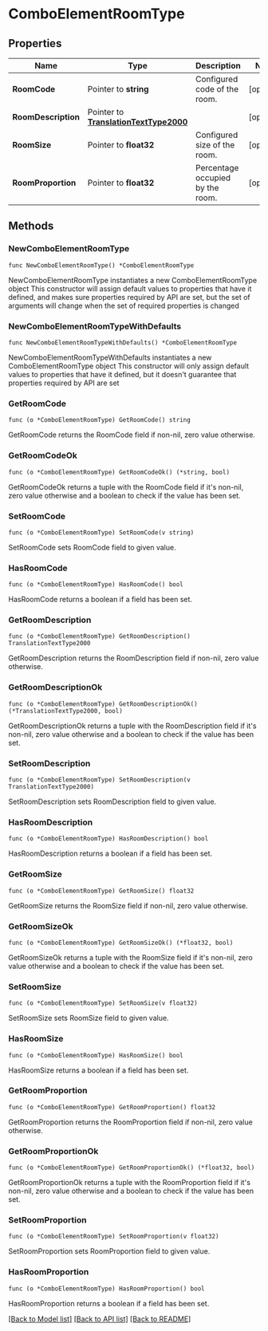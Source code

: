 # ComboElementRoomType

## Properties

Name | Type | Description | Notes
------------ | ------------- | ------------- | -------------
**RoomCode** | Pointer to **string** | Configured code of the room. | [optional] 
**RoomDescription** | Pointer to [**TranslationTextType2000**](TranslationTextType2000.md) |  | [optional] 
**RoomSize** | Pointer to **float32** | Configured size of the room. | [optional] 
**RoomProportion** | Pointer to **float32** | Percentage occupied by the room. | [optional] 

## Methods

### NewComboElementRoomType

`func NewComboElementRoomType() *ComboElementRoomType`

NewComboElementRoomType instantiates a new ComboElementRoomType object
This constructor will assign default values to properties that have it defined,
and makes sure properties required by API are set, but the set of arguments
will change when the set of required properties is changed

### NewComboElementRoomTypeWithDefaults

`func NewComboElementRoomTypeWithDefaults() *ComboElementRoomType`

NewComboElementRoomTypeWithDefaults instantiates a new ComboElementRoomType object
This constructor will only assign default values to properties that have it defined,
but it doesn't guarantee that properties required by API are set

### GetRoomCode

`func (o *ComboElementRoomType) GetRoomCode() string`

GetRoomCode returns the RoomCode field if non-nil, zero value otherwise.

### GetRoomCodeOk

`func (o *ComboElementRoomType) GetRoomCodeOk() (*string, bool)`

GetRoomCodeOk returns a tuple with the RoomCode field if it's non-nil, zero value otherwise
and a boolean to check if the value has been set.

### SetRoomCode

`func (o *ComboElementRoomType) SetRoomCode(v string)`

SetRoomCode sets RoomCode field to given value.

### HasRoomCode

`func (o *ComboElementRoomType) HasRoomCode() bool`

HasRoomCode returns a boolean if a field has been set.

### GetRoomDescription

`func (o *ComboElementRoomType) GetRoomDescription() TranslationTextType2000`

GetRoomDescription returns the RoomDescription field if non-nil, zero value otherwise.

### GetRoomDescriptionOk

`func (o *ComboElementRoomType) GetRoomDescriptionOk() (*TranslationTextType2000, bool)`

GetRoomDescriptionOk returns a tuple with the RoomDescription field if it's non-nil, zero value otherwise
and a boolean to check if the value has been set.

### SetRoomDescription

`func (o *ComboElementRoomType) SetRoomDescription(v TranslationTextType2000)`

SetRoomDescription sets RoomDescription field to given value.

### HasRoomDescription

`func (o *ComboElementRoomType) HasRoomDescription() bool`

HasRoomDescription returns a boolean if a field has been set.

### GetRoomSize

`func (o *ComboElementRoomType) GetRoomSize() float32`

GetRoomSize returns the RoomSize field if non-nil, zero value otherwise.

### GetRoomSizeOk

`func (o *ComboElementRoomType) GetRoomSizeOk() (*float32, bool)`

GetRoomSizeOk returns a tuple with the RoomSize field if it's non-nil, zero value otherwise
and a boolean to check if the value has been set.

### SetRoomSize

`func (o *ComboElementRoomType) SetRoomSize(v float32)`

SetRoomSize sets RoomSize field to given value.

### HasRoomSize

`func (o *ComboElementRoomType) HasRoomSize() bool`

HasRoomSize returns a boolean if a field has been set.

### GetRoomProportion

`func (o *ComboElementRoomType) GetRoomProportion() float32`

GetRoomProportion returns the RoomProportion field if non-nil, zero value otherwise.

### GetRoomProportionOk

`func (o *ComboElementRoomType) GetRoomProportionOk() (*float32, bool)`

GetRoomProportionOk returns a tuple with the RoomProportion field if it's non-nil, zero value otherwise
and a boolean to check if the value has been set.

### SetRoomProportion

`func (o *ComboElementRoomType) SetRoomProportion(v float32)`

SetRoomProportion sets RoomProportion field to given value.

### HasRoomProportion

`func (o *ComboElementRoomType) HasRoomProportion() bool`

HasRoomProportion returns a boolean if a field has been set.


[[Back to Model list]](../README.md#documentation-for-models) [[Back to API list]](../README.md#documentation-for-api-endpoints) [[Back to README]](../README.md)


